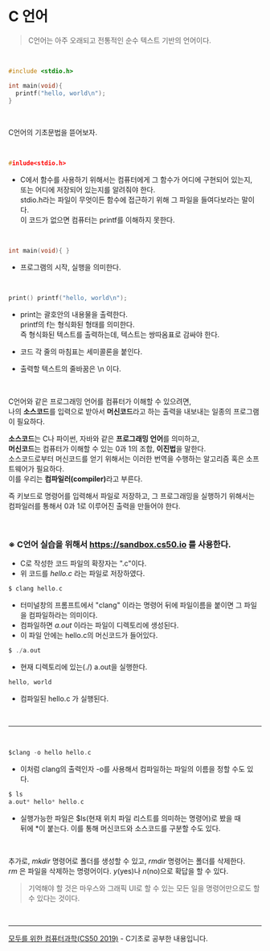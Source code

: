 # C 언어

> C언어는 아주 오래되고 전통적인 순수 텍스트 기반의 언어이다.

<br>

```C
#include <stdio.h>

int main(void){
  printf("hello, world\n");
}
```

<br>

C언어의 기초문법을 뜯어보자.

<br>

```C
#inlude<stdio.h>
```

- C에서 함수를 사용하기 위해서는 컴퓨터에게 그 함수가 어디에 구현되어 있는지,<br>
  또는 어디에 저장되어 있는지를 알려줘야 한다.<br>
  stdio.h라는 파일이 무엇이든 함수에 접근하기 위해 그 파일을 들여다보라는 말이다.<br>
  이 코드가 없으면 컴퓨터는 printf를 이해하지 못한다.

<br>

```C
int main(void){ }
```

- 프로그램의 시작, 실행을 의미한다.

<br>

```C
print() printf("hello, world\n");
```

- print는 괄호안의 내용물을 출력한다.<br>
  printf의 f는 형식화된 형태를 의미한다. <br>
  즉 형식화된 텍스트를 출력하는데,
  텍스트는 쌍따옴표로 감싸야 한다.

- 코드 각 줄의 마침표는 세미콜론을 붙인다.
- 출력할 텍스트의 줄바꿈은 \n 이다.

<br>

C언어와 같은 프로그래밍 언어를 컴퓨터가 이해할 수 있으려면,<br>
나의 <b>소스코드</b>를 입력으로 받아서 <b>머신코드</b>라고 하는 출력을 내보내는 일종의 프로그램이 필요하다.<br>

<b>소스코드</b>는 C나 파이썬, 자바와 같은 <b>프로그래밍 언어</b>를 의미하고,<br>
<b>머신코드</b>는 컴퓨터가 이해할 수 있는 0과 1의 조합, <b>이진법</b>을 말한다.<br>
소스코드로부터 머신코드를 얻기 위해서는 이러한 번역을 수행하는 알고리즘 혹은 소프트웨어가 필요하다.<br>
이를 우리는 <b>컴파일러(compiler)</b>라고 부른다.<br>

즉 키보드로 명령어를 입력해서 파일로 저장하고, 그 프로그래밍을 실행하기 위해서는<br> 컴파일러를 통해서 0과 1로 이루어진 출력을 만들어야 한다.

<br>

### ※ C언어 실습을 위해서 https://sandbox.cs50.io 를 사용한다.

- C로 작성한 코드 파일의 확장자는 ".c"이다.
- 위 코드를 <i>hello.c</i> 라는 파일로 저장하였다.

```C
$ clang hello.c
```

- 터미널창의 프롬프트에서 "clang" 이라는 명령어 뒤에 파일이름을 붙이면 그 파일을 컴파일하라는 의미이다.
- 컴파일하면 <i>a.out</i> 이라는 파일이 디렉토리에 생성된다.
- 이 파일 안에는 hello.c의 머신코드가 들어있다.

```C
$ ./a.out
```

- 현재 디렉토리에 있는(./) a.out을 실행한다.

```C
hello, world
```

- 컴파일된 hello.c 가 실행된다.

<br>
<hr>
<br>

```c
$clang -o hello hello.c
```

- 이처럼 clang의 출력인자 -o를 사용해서 컴파일하는 파일의 이름을 정할 수도 있다.

```c
$ ls
a.out* hello* hello.c
```

- 실행가능한 파일은 $ls(현재 위치 파일 리스트를 의미하는 명령어)로 봤을 때
  <br> 뒤에 \*이 붙는다. 이를 통해 머신코드와 소스코드를 구분할 수도 있다.

<br>

추가로, <i>mkdir</i> 명령어로 폴더를 생성할 수 있고, <i>rmdir</i> 명령어는 폴더를 삭제한다.<br> <i>rm</i> 은 파일을 삭제하는 명령어이다. <i>y</i>(yes)나 <i>n</i>(no)으로 확답을 할 수 있다.

> 기억해야 할 것은 마우스와 그래픽 UI로 할 수 있는 모든 일을 명령어만으로도 할 수 있다는 것이다.

<br>
<hr>
<a href="https://www.boostcourse.org/cs112">모두를 위한 컴퓨터과학(CS50 2019)</a> - C기초로 공부한 내용입니다.
